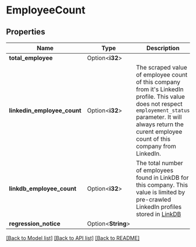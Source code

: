# EmployeeCount

## Properties

Name | Type | Description | Notes
------------ | ------------- | ------------- | -------------
**total_employee** | Option<**i32**> |  | [optional]
**linkedin_employee_count** | Option<**i32**> | The scraped value of employee count of this company from it's LinkedIn profile. This value does not respect `employement_status` parameter. It will always return the curent employee count of this company from LinkedIn. | [optional]
**linkdb_employee_count** | Option<**i32**> | The total number of employees found in LinkDB for this company. This value is limited by pre-crawled LinkedIn profiles stored in [LinkDB](https://nubela.co/proxycurl/linkdb) | [optional]
**regression_notice** | Option<**String**> |  | [optional]

[[Back to Model list]](../README.md#documentation-for-models) [[Back to API list]](../README.md#documentation-for-api-endpoints) [[Back to README]](../README.md)


